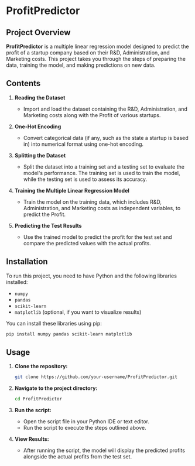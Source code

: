 # **ProfitPredictor**

## **Project Overview**

**ProfitPredictor** is a multiple linear regression model designed to predict the profit of a startup company based on their R&D, Administration, and Marketing costs. This project takes you through the steps of preparing the data, training the model, and making predictions on new data.

## **Contents**

1. **Reading the Dataset**
   - Import and load the dataset containing the R&D, Administration, and Marketing costs along with the Profit of various startups.

2. **One-Hot Encoding**
   - Convert categorical data (if any, such as the state a startup is based in) into numerical format using one-hot encoding.

3. **Splitting the Dataset**
   - Split the dataset into a training set and a testing set to evaluate the model's performance. The training set is used to train the model, while the testing set is used to assess its accuracy.

4. **Training the Multiple Linear Regression Model**
   - Train the model on the training data, which includes R&D, Administration, and Marketing costs as independent variables, to predict the Profit.

5. **Predicting the Test Results**
   - Use the trained model to predict the profit for the test set and compare the predicted values with the actual profits.

## **Installation**

To run this project, you need to have Python and the following libraries installed:

- `numpy`
- `pandas`
- `scikit-learn`
- `matplotlib` (optional, if you want to visualize results)

You can install these libraries using pip:

```bash
pip install numpy pandas scikit-learn matplotlib
```

## **Usage**

1. **Clone the repository:**

   ```bash
   git clone https://github.com/your-username/ProfitPredictor.git
   ```

2. **Navigate to the project directory:**

   ```bash
   cd ProfitPredictor
   ```

3. **Run the script:**

   - Open the script file in your Python IDE or text editor.
   - Run the script to execute the steps outlined above.

4. **View Results:**
   - After running the script, the model will display the predicted profits alongside the actual profits from the test set.



